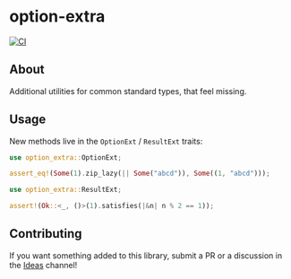 # option-extra

[![CI](https://github.com/tranzystorek-io/option-extra/actions/workflows/ci.yml/badge.svg)](https://github.com/tranzystorek-io/option-extra/actions/workflows/ci.yml)

## About

Additional utilities for common standard types, that feel missing.

## Usage

New methods live in the `OptionExt` / `ResultExt` traits:

```rust
use option_extra::OptionExt;

assert_eq!(Some(1).zip_lazy(|| Some("abcd")), Some((1, "abcd")));
```

```rust
use option_extra::ResultExt;

assert!(Ok::<_, ()>(1).satisfies(|&n| n % 2 == 1));
```

## Contributing

If you want something added to this library, submit a PR or a discussion
in the [Ideas](https://github.com/tranzystorek-io/option-extra/discussions/categories/ideas) channel!
